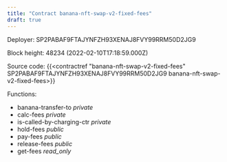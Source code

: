 ```yaml
---
title: "Contract banana-nft-swap-v2-fixed-fees"
draft: true
---
```

Deployer: SP2PABAF9FTAJYNFZH93XENAJ8FVY99RRM50D2JG9


 



Block height: 48234 (2022-02-10T17:18:59.000Z)

Source code: {{<contractref "banana-nft-swap-v2-fixed-fees" SP2PABAF9FTAJYNFZH93XENAJ8FVY99RRM50D2JG9 banana-nft-swap-v2-fixed-fees>}}

Functions:

* banana-transfer-to _private_
* calc-fees _private_
* is-called-by-charging-ctr _private_
* hold-fees _public_
* pay-fees _public_
* release-fees _public_
* get-fees _read_only_
